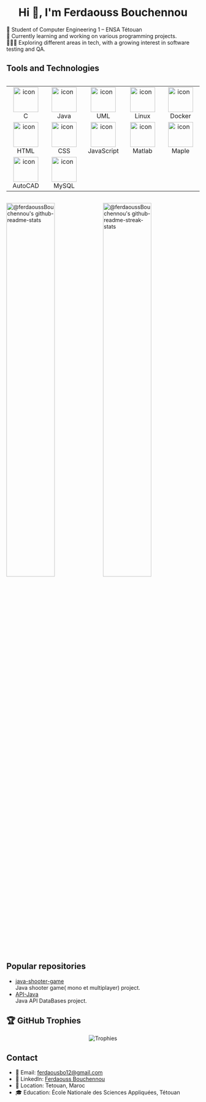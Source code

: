 <h1 align="center">Hi 👋, I'm Ferdaouss Bouchennou</h1>

🔭 Student of Computer Engineering 1 – ENSA Tétouan<br/>
🌱 Currently learning and working on various programming projects.<br/>
👩🏽‍💻 Exploring different areas in tech, with a growing interest in software testing and QA.</br>

<p align="center">

## Tools and Technologies
<div style="display: flex; align-items: flex-start; align: center">
<table align="center">
  <tr>
    <td align="center" width="96">
        <img src="https://camo.githubusercontent.com/9c35a7e95965c6c4bb6f755421fda7ca7d81e0bdc45e98c5f5e527837c029fdd/68747470733a2f2f692e70696e696d672e636f6d2f6f726967696e616c732f39622f61302f32662f39626130326635613833653330623935653065316564383432383234396564642e676966" alt="icon" width="65" height="65" />
      <br>C
    </td>
    <td align="center" width="96">
        <img src= "https://techstack-generator.vercel.app/java-icon.svg" alt="icon" width="65" height="65" />
      <br>Java
    </td>
    <td align="center" width="96">
        <img src="https://encrypted-tbn0.gstatic.com/images?q=tbn:ANd9GcSYAm56KxOvcav1Ze35W9hWx2gRFlWLYbCwpA&s" alt="icon" width="65" height="65" />
      <br>UML
    </td>
    <td align="center" width="96">
        <img src="https://cdn.jsdelivr.net/gh/devicons/devicon@latest/icons/linux/linux-original.svg" alt="icon" width="65" height="65" />
      <br>Linux
    </td>
    <td align="center" width="96">
        <img src="https://cdn.jsdelivr.net/gh/devicons/devicon@latest/icons/docker/docker-original.svg" alt="icon" width="65" height="65" />
      <br>Docker
    </td>
  </tr>
  <tr>
    <td align="center" width="96">
        <img src="https://cdn.jsdelivr.net/gh/devicons/devicon@latest/icons/html5/html5-original.svg" alt="icon" width="65" height="65" />
      <br>HTML
    </td>
    <td align="center" width="96">
        <img src="https://cdn.jsdelivr.net/gh/devicons/devicon@latest/icons/css3/css3-original.svg" alt="icon" width="65" height="65" />
      <br>CSS
    </td>
    <td align="center" width="96">
        <img src="https://cdn.jsdelivr.net/gh/devicons/devicon@latest/icons/javascript/javascript-original.svg" alt="icon" width="65" height="65" />
      <br>JavaScript
    </td>
    <td align="center" width="96">
        <img src="https://camo.githubusercontent.com/5e5ac497c124a29ef845f66c20aea53828795526268954ad30eab2eb20de476b/68747470733a2f2f63646e2e6a7364656c6976722e6e65742f67682f64657669636f6e732f64657669636f6e406c61746573742f69636f6e732f6d61746c61622f6d61746c61622d6f726967696e616c2e737667" alt="icon" width="65" height="65" />
      <br>Matlab
    </td>
    <td align="center" width="96">
        <img src="https://www.maplesoft.com/images2015/Maple_lg.png" alt="icon" width="65" height="65" />
      <br>Maple
    </td>
  </tr>
  <tr>
    <td align="center" width="96">
        <img src="https://cdn2.iconfinder.com/data/icons/icons-mega-pack-1-and-2/256/Autodesk_AutoCAD.png" alt="icon" width="65" height="65" />
      <br>AutoCAD
    </td>
    <td align="center" width="96">
        <img src="https://techstack-generator.vercel.app/mysql-icon.svg" alt="icon" width="65" height="65" />
      <br>MySQL
    </td>
  </tr>
</table>

</div>

<p align="center">

<a href="https://github.com/ferdaoussBouchennou?tab=repositories"><img src="https://github-readme-stats-one-bice.vercel.app/api?username=ferdaoussBouchennou&theme=gotham&show_icons=true&count_private=true&hide_border=false&role=OWNER,ORGANIZATION_MEMBER,COLLABORATOR"  width="50%" alt="@ferdaoussBouchennou's github-readme-stats"/></a><a href="https://github.com/ferdaoussBouchennou?tab=stars"><img src="https://github-readme-streak-stats.herokuapp.com?user=ferdaoussBouchennou&theme=gotham&hide_border=false&date_format=M%20j%5B%2C%20Y%5D"  width="50%" alt="@ferdaoussBouchennou's github-readme-streak-stats"/></a>
</p>

## Popular repositories
- [java-shooter-game](https://github.com/ferdaoussBouchennou/java-shooter-game.git)  
  Java shooter game( mono et multiplayer) project. 
- [API-Java](https://github.com/tafraouti-sanae01/API-Java.git)  
  Java API DataBases project.

## 🏆 GitHub Trophies
<div align="center">
  <img src="https://github-profile-trophy.vercel.app/?username=ferdaoussBouchennou&theme=discord&no-frame=true&no-bg=true&margin-w=15" alt="Trophies">
</div>

## Contact
- 📧 Email: ferdaousbo12@gmail.com
- 🔗 LinkedIn: [Ferdaouss Bouchennou](https://www.linkedin.com/in/ferdaouss-bouchennou-917b6b24b/)
- 📍 Location: Tetouan, Maroc
- 🎓 Education: École Nationale des Sciences Appliquées, Tétouan
